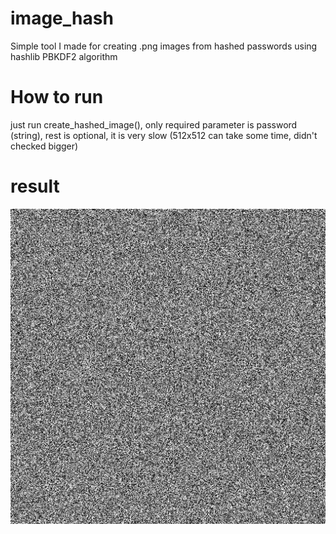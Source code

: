 # image_hash
Simple tool I made for creating .png images from hashed passwords using hashlib PBKDF2 algorithm

# How to run

just run create_hashed_image(), only required parameter is password (string), rest is optional, it is very slow (512x512 can take some time, didn't checked bigger)

# result
![Alt text](encrypted_image.png?raw=true "Title")
